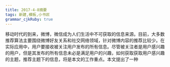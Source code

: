 ```yaml
---
title: 2017-4-8摘要 
tags: 新建,模板,小书匠
grammar_cjkRuby: true
---
```


移动时代的到来，微博，微信成为人们生活中不可获取的信息来源。目前，大多数推荐算法主要围绕微博好友关系和社交网络领域，针对微博内容的推荐比较少。在实际应用中，用户要接收被关注用户发布的所有信息。尽管被关注者是用户感兴趣的用户，但是其发布的所有信息未必是满足用户的兴趣，如何获取获取用户感兴趣的主题，推荐主题下的信息，将是本文的工作重点。本文提出了一种